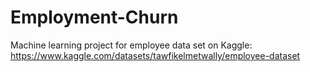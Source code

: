 # Employment-Churn
Machine learning project for employee data set on Kaggle: https://www.kaggle.com/datasets/tawfikelmetwally/employee-dataset
